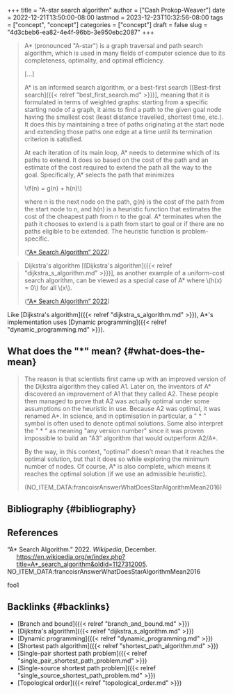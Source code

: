 +++
title = "A-star search algorithm"
author = ["Cash Prokop-Weaver"]
date = 2022-12-21T13:50:00-08:00
lastmod = 2023-12-23T10:32:56-08:00
tags = ["concept", "concept"]
categories = ["concept"]
draft = false
slug = "4d3cbeb6-ea82-4e4f-96bb-3e950ebc2087"
+++

> A\* (pronounced "A-star") is a graph traversal and path search algorithm, which is used in many fields of computer science due to its completeness, optimality, and optimal efficiency.
>
> [...]
>
> A\* is an informed search algorithm, or a best-first search [[Best-first search]({{< relref "best_first_search.md" >}})], meaning that it is formulated in terms of weighted graphs: starting from a specific starting node of a graph, it aims to find a path to the given goal node having the smallest cost (least distance travelled, shortest time, etc.). It does this by maintaining a tree of paths originating at the start node and extending those paths one edge at a time until its termination criterion is satisfied.
>
> At each iteration of its main loop, A\* needs to determine which of its paths to extend. It does so based on the cost of the path and an estimate of the cost required to extend the path all the way to the goal. Specifically, A\* selects the path that minimizes
>
> \\(f(n) = g(n) + h(n)\\)
>
> where n is the next node on the path, g(n) is the cost of the path from the start node to n, and h(n) is a heuristic function that estimates the cost of the cheapest path from n to the goal. A\* terminates when the path it chooses to extend is a path from start to goal or if there are no paths eligible to be extended. The heuristic function is problem-specific.
>
> (<a href="#citeproc_bib_item_1">“A* Search Algorithm” 2022</a>)

<!--quoteend-->

> Dijkstra's algorithm [[Dijkstra's algorithm]({{< relref "dijkstra_s_algorithm.md" >}})], as another example of a uniform-cost search algorithm, can be viewed as a special case of A\* where \\(h(x) = 0\\) for all \\(x\\).
>
> (<a href="#citeproc_bib_item_1">“A* Search Algorithm” 2022</a>)

Like [Dijkstra's algorithm]({{< relref "dijkstra_s_algorithm.md" >}}), A\*'s implementation uses [Dynamic programming]({{< relref "dynamic_programming.md" >}}).


## What does the "\*" mean? {#what-does-the-mean}

> The reason is that scientists first came up with an improved version of the Dijkstra algorithm they called A1. Later on, the inventors of A\* discovered an improvement of A1 that they called A2. These people then managed to prove that A2 was actually optimal under some assumptions on the heuristic in use. Because A2 was optimal, it was renamed A\*. In science, and in optimisation in particular, a " \* " symbol is often used to denote optimal solutions. Some also interpret the " \* " as meaning "any version number" since it was proven impossible to build an "A3" algorithm that would outperform A2/A\*.
>
> By the way, in this context, "optimal" doesn't mean that it reaches the optimal solution, but that it does so while exploring the minimum number of nodes. Of course, A\* is also complete, which means it reaches the optimal solution (if we use an admissible heuristic).
>
> (NO_ITEM_DATA:francoisrAnswerWhatDoesStarAlgorithmMean2016)


## Bibliography {#bibliography}

## References

<style>.csl-entry{text-indent: -1.5em; margin-left: 1.5em;}</style><div class="csl-bib-body">
  <div class="csl-entry"><a id="citeproc_bib_item_1"></a>“A* Search Algorithm.” 2022. <i>Wikipedia</i>, December. <a href="https://en.wikipedia.org/w/index.php?title=A*_search_algorithm&oldid=1127312005">https://en.wikipedia.org/w/index.php?title=A*_search_algorithm&#38;oldid=1127312005</a>.</div>
  <div class="csl-entry">NO_ITEM_DATA:francoisrAnswerWhatDoesStarAlgorithmMean2016</div>
</div>

foo1


## Backlinks {#backlinks}

-   [Branch and bound]({{< relref "branch_and_bound.md" >}})
-   [Dijkstra's algorithm]({{< relref "dijkstra_s_algorithm.md" >}})
-   [Dynamic programming]({{< relref "dynamic_programming.md" >}})
-   [Shortest path algorithm]({{< relref "shortest_path_algorithm.md" >}})
-   [Single-pair shortest path problem]({{< relref "single_pair_shortest_path_problem.md" >}})
-   [Single-source shortest path problem]({{< relref "single_source_shortest_path_problem.md" >}})
-   [Topological order]({{< relref "topological_order.md" >}})

